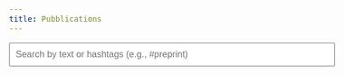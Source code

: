```yaml
---
title: Pubblications
---
```


<!-- Search Box -->
<input type="text" id="search-box" placeholder="Search by text or hashtags (e.g., #preprint)" oninput="filterPosts()">

<!-- Posts List -->
<!-- Posts List -->
<div id="posts-container" style="display: none;">
  {% for post in site.data.biblio_preformatted %}
    <div class="post-data" data-text="{{ post.authors | escape }} {{ post.title | escape }} {{ post.citation | escape }} {{ post.doi }} {{ post.handle }} {{ post.tags | escape }}">
      <!-- Authors, Title, and Citation -->
      <p class="publication-details">
        <span class="publication-authors">{{ post.authors | safe }}</span>
        <span class="publication-title"><strong>{{ post.title | safe }}</strong></span>
        <span class="publication-citation">{{ post.citation | safe }}</span>
        {% if post.tags %}
        <span class="publication-tags">
          {% for tag in post.tags %}
            <a href="./publications?query=%23{{ tag | remove_first: '#' }}" class="tag">#{{ tag | remove_first: '#' }}</a>
          {% endfor %}
        </span>
        {% endif %}
      </p>

      <!-- Links and Tags -->
      <div class="publication-links">
        {% if post.handle %}
        <a href="https://hdl.handle.net/{{ post.handle }}" target="_blank">
          <img alt="IRIS link" src="https://img.shields.io/badge/IRIS-blue">
        </a>
        {% endif %}
        {% if post.doi %}
        <a href="https://doi.org/{{ post.doi }}" target="_blank">
          <img alt="DOI link" src="https://img.shields.io/badge/DOI-green">
        </a>
        {% endif %}
        {% if post.arxiv %}
        <a href="https://arxiv.org/abs/{{ post.arxiv }}" target="_blank">
          <img alt="arXiv link" src="https://img.shields.io/badge/arXiv-orange">
        </a>
        {% endif %}
        {% if post.biorxiv %}
        <a href="https://doi.org/{{ post.biorxiv }}" target="_blank">
          <img alt="bioRxiv link" src="https://img.shields.io/badge/bioRxiv-orange">
        </a>
        {% endif %}
      </div>
    </div>
  {% endfor %}
</div>





<div id="posts">
  <!-- Filtered posts will be dynamically rendered here -->
</div>

<!-- Pagination Buttons -->
<div id="pagination-controls" class="pagination-bar">
  <button id="prev-button" onclick="paginate(-1)" disabled>Previous</button>
  <button id="next-button" onclick="paginate(1)">Next</button>
</div>

<!-- Posts Per Page -->
<div id="posts-per-page-controls">
  <label for="posts-per-page">Records per page:</label>
  <select id="posts-per-page" onchange="updateMaxPosts()">
    <option value="10" selected>10</option>
    <option value="20">20</option>
    <option value="50">50</option>
  </select>
</div>

<script>
let maxPosts = 10; // Default posts per page
let skipPosts = 0; // Default start at the first post
let filteredPosts = []; // Store filtered posts after search

document.addEventListener("DOMContentLoaded", () => {
  // Fetch all posts from the hidden container
  const allPostsContainer = document.getElementById('posts-container');
  const allPosts = Array.from(allPostsContainer.querySelectorAll('.post-data'));

  const urlParams = new URLSearchParams(window.location.search);
  const query = urlParams.get("query") || "";
  maxPosts = parseInt(urlParams.get("maxPosts") || maxPosts, 10);
  skipPosts = parseInt(urlParams.get("skipPosts") || skipPosts, 10);

  document.getElementById("search-box").value = query;
  document.getElementById("posts-per-page").value = maxPosts;

  // Attach the input listener to the search box
  document.getElementById("search-box").addEventListener("input", () => {
    skipPosts = 0; // Reset to the first page when search input changes
    filterPosts(allPosts);
  });

  // Filter and render posts initially
  filterPosts(allPosts);
});

function filterPosts(allPosts) {
  const query = normalizeString(document.getElementById('search-box').value.toLowerCase());

  // Update the query parameter in the URL
  const url = new URL(window.location);
  url.searchParams.set("query", query);
  url.searchParams.set("maxPosts", maxPosts);
  url.searchParams.set("skipPosts", skipPosts);
  window.history.replaceState({}, '', url);

  // Filter posts based on the query
  filteredPosts = allPosts.filter(post => {
    const text = normalizeString(post.getAttribute('data-text').toLowerCase());
    const andGroups = query.split(/\s*&\s*/); // Split by "&" for "AND"
    return andGroups.every(andGroup => {
      const orTerms = andGroup.split(/\s*\|\s*/); // Split by "|" for "OR"
      return orTerms.some(term => text.includes(term.trim()));
    });
  });

  // Immediately render posts after filtering
  renderPosts();
}

function normalizeString(str) {
  if (str.normalize) {
    // Modern browsers: Use Unicode normalization
    return str.normalize("NFD").replace(/[\u0300-\u036f]/g, "");
  } else {
    // Fallback: Manual diacritic removal for older browsers
    const diacriticMap = {
      'ä': 'a', 'á': 'a', 'à': 'a', 'ã': 'a', 'â': 'a', 'å': 'a', 'ā': 'a',
      'ö': 'o', 'ó': 'o', 'ò': 'o', 'õ': 'o', 'ô': 'o', 'ø': 'o', 'ō': 'o',
      'ü': 'u', 'ú': 'u', 'ù': 'u', 'ũ': 'u', 'û': 'u', 'ū': 'u',
      'ë': 'e', 'é': 'e', 'è': 'e', 'ẽ': 'e', 'ê': 'e', 'ē': 'e',
      'ï': 'i', 'í': 'i', 'ì': 'i', 'ĩ': 'i', 'î': 'i', 'ī': 'i',
      'ç': 'c', 'ñ': 'n', 'ÿ': 'y', 'ß': 'ss'
    };
    return str.split('').map(char => diacriticMap[char] || char).join('');
  }
}

function renderPosts() {
  const postsContainer = document.getElementById('posts');
  postsContainer.innerHTML = ''; // Clear current posts

  const start = skipPosts;
  const end = skipPosts + maxPosts;

  // Render the subset of filtered posts
  filteredPosts.slice(start, end).forEach(post => {
    const clonedPost = post.cloneNode(true); // Clone original post structure
    postsContainer.appendChild(clonedPost);
  });

  // Enable/disable pagination buttons
  document.getElementById("prev-button").disabled = skipPosts <= 0;
  document.getElementById("next-button").disabled = end >= filteredPosts.length;

  // Update query parameters for pagination
  const url = new URL(window.location);
  const query = document.getElementById('search-box').value;
  url.searchParams.set("query", query);
  url.searchParams.set("maxPosts", maxPosts);
  url.searchParams.set("skipPosts", skipPosts);
  window.history.replaceState({}, '', url);
}

function paginate(direction) {
  skipPosts += direction * maxPosts;
  renderPosts();
}

function updateMaxPosts() {
  maxPosts = parseInt(document.getElementById("posts-per-page").value, 10);
  skipPosts = 0; // Reset to the first page
  renderPosts();
}

</script>


<style>

#posts {
    font-family: Arial, sans-serif;
    line-height: 1.6;
    margin: 20px auto;
    max-width: 800px;
}

#posts .post-data {
    border-bottom: 1px solid #ddd;
    padding: 10px 0;
}

#posts .post-data:last-child {
    border-bottom: none; /* Remove the border for the last post */
}

#posts .post-date {
    color: #888;
    font-size: 0.9rem;
    margin-bottom: 5px;
}

#posts .post-text {
    font-size: 1.1rem;
    margin-bottom: 10px;
}

#posts .post-link {
    text-decoration: none;
    color: #007acc;
}

#posts .post-link:hover {
    text-decoration: underline;
}

#search-box {
  margin-bottom: 20px;
  padding: 10px;
  width: 100%; /* Full width */
  font-size: 16px;
}

#posts-per-page-controls {
  margin-top: 20px;
  text-align: center;
}

#pagination-controls {
  margin-top: 20px;
  text-align: center;
}

#pagination-controls button {
  background-color: white;
  border: 2px solid #1e6bb8; /* Match the blue border */
  color: #1e6bb8; /* Match the blue text */
  padding: 10px 20px;
  font-size: 16px;
  margin: 5px;
  border-radius: 5px; /* Rounded corners */
  cursor: pointer;
  transition: all 0.3s ease; /* Smooth hover effect */
}

#pagination-controls button:hover {
  background-color: #1e6bb8; /* Blue background on hover */
  color: white; /* White text on hover */
}

#pagination-controls button:disabled {
  background-color: #ccc; /* Gray background for disabled state */
  color: #666; /* Slightly darker gray text */
  cursor: not-allowed;
}

.pagination-bar {
  border-top: 1px solid #ddd; /* Horizontal line */
  padding-top: 10px; /* Add spacing between the line and the buttons */
  margin-top: 20px; /* Add spacing from the last post */
}

/* Compact Layout Styling */
/* Compact authors, title, and citation in a single line */
/* Overall font adjustment */
body {
  font-size: 16px; /* Adjust the base font size */
}

/* Compact authors, title, and citation in a single line */
.publication-details {
  font-size: 1rem; /* Slightly larger */
  color: #333;
  line-height: 1.6;
}

/* Align links and tags in a row */
.publication-links {
  display: flex;
  align-items: center;
  flex-wrap: wrap; /* Ensure proper layout on smaller screens */
  gap: 10px; /* Space between badges and tags */
}

.publication-links img {
  margin-right: 5px;
}

.publication-tags {
  color: #007acc;
}

.publication-tags a {
  margin-right: 5px;
  text-decoration: none;
}

.publication-tags a:hover {
  text-decoration: underline;
}

/* Add more spacing between articles */
.post-data {
  margin-bottom: 25px; /* Increased spacing between entries */
  border-bottom: 1px solid #ddd; /* Separator for clarity */
  padding-bottom: 15px;
}



</style>
